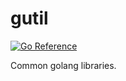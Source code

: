 # gutil

[![Go Reference](https://pkg.go.dev/badge/github.com/icco/gutil.svg)](https://pkg.go.dev/github.com/icco/gutil) 

Common golang libraries.

